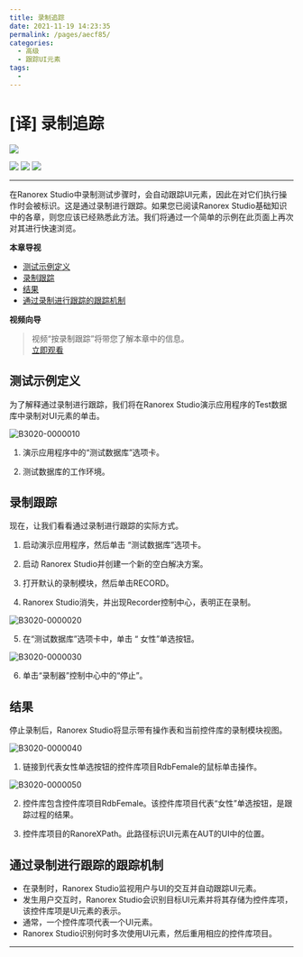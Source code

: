 ```yaml
---
title: 录制追踪
date: 2021-11-19 14:23:35
permalink: /pages/aecf85/
categories:
  - 高级
  - 跟踪UI元素
tags:
  - 
---
```

# [译] 录制追踪


[![](https://img.shields.io/badge/OfficialPage-ClickMe-blue.svg?longCache=true&style=flat-square)][0]  

[![](https://img.shields.io/badge/Translator-TaylorTaurus-42B983.svg?longCache=true&style=flat-square)](https://github.com/taylortaurus) 
![](https://img.shields.io/badge/TranslateTime-2018年9月19日-green.svg?longCache=true&style=flat-square)
![](https://img.shields.io/badge/UpdateTime-2019年9月29日-green.svg?longCache=true&style=flat-square)

---


在Ranorex Studio中录制测试步骤时，会自动跟踪UI元素，因此在对它们执行操作时会被标识。这是通过录制进行跟踪。如果您已阅读Ranorex Studio基础知识中的各章，则您应该已经熟悉此方法。我们将通过一个简单的示例在此页面上再次对其进行快速浏览。


**本章导视**

- [测试示例定义](#测试示例定义)
- [录制跟踪](#录制跟踪)
- [结果](#结果)
- [通过录制进行跟踪的跟踪机制](#通过录制进行跟踪的跟踪机制)



**视频向导**
>视频“按录制跟踪”将带您了解本章中的信息。                  
[立即观看](https://www.youtube.com/embed/eUBubjWEzZY)

## 测试示例定义
为了解释通过录制进行跟踪，我们将在Ranorex Studio演示应用程序的Test数据库中录制对UI元素的单击。

![B3020-0000010](https://www.ranorex.com/rx-media/rx-user-guide/v9.1/B30/B3020-0000010.png)


1. 演示应用程序中的“测试数据库”选项卡。

2. 测试数据库的工作环境。

## 录制跟踪
现在，让我们看看通过录制进行跟踪的实际方式。

1. 启动演示应用程序，然后单击 “测试数据库”选项卡。

2. 启动 Ranorex Studio并创建一个新的空白解决方案。

3. 打开默认的录制模块，然后单击RECORD。

4. Ranorex Studio消失，并出现Recorder控制中心，表明正在录制。

![B3020-0000020](https://www.ranorex.com/rx-media/rx-user-guide/v9.1/B30/B3020-0000020.png)

5. 在“测试数据库”选项卡中，单击 “ 女性”单选按钮。

![B3020-0000030](https://www.ranorex.com/rx-media/rx-user-guide/v9.1/B30/B3020-0000030.png)


6. 单击“录制器”控制中心中的“停止”。

## 结果
停止录制后，Ranorex Studio将显示带有操作表和当前控件库的录制模块视图。

![B3020-0000040](https://www.ranorex.com/rx-media/rx-user-guide/v9.1/B30/B3020-0000040.png)

1. 链接到代表女性单选按钮的控件库项目RdbFemale的鼠标单击操作。

![B3020-0000050](https://www.ranorex.com/rx-media/rx-user-guide/v9.1/B30/B3020-0000050.png)



2. 控件库包含控件库项目RdbFemale。该控件库项目代表“女性”单选按钮，是跟踪过程的结果。

3. 控件库项目的RanoreXPath。此路径标识UI元素在AUT的UI中的位置。

## 通过录制进行跟踪的跟踪机制

- 在录制时，Ranorex Studio监视用户与UI的交互并自动跟踪UI元素。
- 发生用户交互时，Ranorex Studio会识别目标UI元素并将其存储为控件库项，该控件库项是UI元素的表示。
- 通常，一个控件库项代表一个UI元素。
- Ranorex Studio识别何时多次使用UI元素，然后重用相应的控件库项目。

---

<!-- [👈介绍][1]&emsp;&emsp;&emsp;&emsp;&emsp;&emsp;&emsp;&emsp;&emsp;&emsp;&emsp;&emsp;&emsp;&emsp;&emsp;&emsp;&emsp;&emsp;&emsp;&emsp;&emsp;&emsp;&emsp;&emsp;&emsp;&emsp;&emsp;&emsp;&emsp;&emsp;&emsp;&emsp;&emsp;&emsp;&emsp;&emsp;&emsp;&emsp;[追踪按钮👉][2] -->


[0]: https://www.ranorex.com/help/latest/ranorex-studio-advanced/tracking-ui-elements/track-by-recording/
[1]:/pages/331ecc/
[2]:/pages/b2561e/